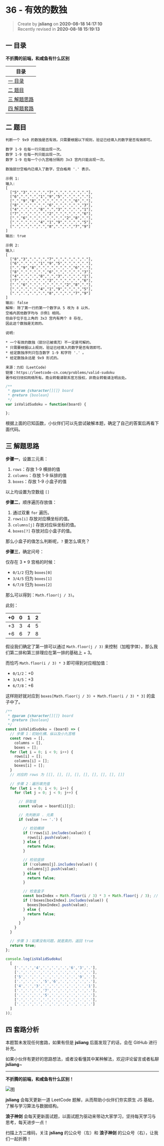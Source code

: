 36 - 有效的数独
===

> Create by **jsliang** on **2020-08-18 14:17:10**  
> Recently revised in **2020-08-18 15:19:13**

## 一 目录

**不折腾的前端，和咸鱼有什么区别**

| 目录 |
| --- |
| [一 目录](#chapter-one) |
| [二 题目](#chapter-two) |
| [三 解题思路](#chapter-three) |
| [四 解题套路](#chapter-four) |

## 二 题目



```
判断一个 9x9 的数独是否有效。只需要根据以下规则，验证已经填入的数字是否有效即可。

数字 1-9 在每一行只能出现一次。
数字 1-9 在每一列只能出现一次。
数字 1-9 在每一个小九宫格分隔的 3x3 宫内只能出现一次。

数独部分空格内已填入了数字，空白格用 '.' 表示。

示例 1:
输入:
[
  ["5","3",".",".","7",".",".",".","."],
  ["6",".",".","1","9","5",".",".","."],
  [".","9","8",".",".",".",".","6","."],
  ["8",".",".",".","6",".",".",".","3"],
  ["4",".",".","8",".","3",".",".","1"],
  ["7",".",".",".","2",".",".",".","6"],
  [".","6",".",".",".",".","2","8","."],
  [".",".",".","4","1","9",".",".","5"],
  [".",".",".",".","8",".",".","7","9"]
]
输出: true

示例 2:
输入:
[
  ["8","3",".",".","7",".",".",".","."],
  ["6",".",".","1","9","5",".",".","."],
  [".","9","8",".",".",".",".","6","."],
  ["8",".",".",".","6",".",".",".","3"],
  ["4",".",".","8",".","3",".",".","1"],
  ["7",".",".",".","2",".",".",".","6"],
  [".","6",".",".",".",".","2","8","."],
  [".",".",".","4","1","9",".",".","5"],
  [".",".",".",".","8",".",".","7","9"]
]
输出: false
解释: 除了第一行的第一个数字从 5 改为 8 以外，
空格内其他数字均与 示例1 相同。
但由于位于左上角的 3x3 宫内有两个 8 存在, 
因此这个数独是无效的。

说明:

* 一个有效的数独（部分已被填充）不一定是可解的。
* 只需要根据以上规则，验证已经填入的数字是否有效即可。
* 给定数独序列只包含数字 1-9 和字符 '.' 。
* 给定数独永远是 9x9 形式的。

来源：力扣（LeetCode）
链接：https://leetcode-cn.com/problems/valid-sudoku
著作权归领扣网络所有。商业转载请联系官方授权，非商业转载请注明出处。
```

```js
/**
 * @param {character[][]} board
 * @return {boolean}
 */
var isValidSudoku = function(board) {

};
```

根据上面的已知函数，小伙伴们可以先尝试破解本题，确定了自己的答案后再看下面代码。

## 三 解题思路



**步骤一**，设置三元素：

1. `rows`：存放 1-9 横排的值
2. `columns`：存放 1-9 纵排的值
3. `boxes`：存放 1-9 小盒子的值

以上均设置为空数组 `[]`

**步骤二**，顺序遍历存放值：

1. 通过双重 `for` 遍历。
2. `rows[i]` 存放对应横坐标的值。
3. `columns[j]` 存放对应纵坐标的值。
4. `boxes[?]` 存放对应小盒子的值。

那么小盒子的值怎么判断呢，`?` 要怎么填充？

**步骤三**，确定问号：

仅存在 3 * 9 宫格的时候：

* `0/1/2` 归为 `boxes[0]`
* `3/4/5` 归为 `boxes[1]`
* `6/7/8` 归为 `boxes[2]`

那么可以得到：`Math.floor(j / 3)`。

此刻：

| +0 | 0 | 1 | 2 |
| --- | --- | --- | --- |
| +3 | 3 | 4 | 5 |
| +6 | 6 | 7 | 8 |

假设我们确定了第一排可以通过 `Math.floor(j / 3)` 来控制（加粗字体），那么我们第二排和第三排理应在第一排的基础上 + 3。

而恰巧 `Math.floor(i / 3) * 3` 即可得到对应相加值：

* `0/1/2`：+0
* `3/4/5`：+3
* `6/7/8`：+6

这样刚好就对应到 `boxes[Math.floor(j / 3) + Math.floor(i / 3) * 3]` 的盒子中了。

```js
/**
 * @param {character[][]} board
 * @return {boolean}
 */
const isValidSudoku = (board) => {
  // 步骤 1：初始化横、纵以及小九宫格
  const rows = [],
    columns = [],
    boxes = [];
  for (let i = 0; i < 9; i++) {
    rows[i] = [];
    columns[i] = [];
    boxes[i] = [];
  }
  // 对应的 rows 为 [[], [], [], [], [], [], [], [], []]
  
  // 步骤 2：遍历填充值
  for (let i = 0; i < 9; i++) {
    for (let j = 0; j < 9; j++) {

      // 获取值
      const value = board[i][j];

      // 先判断非 . 元素
      if (value !== '.') {

        // 检验横排
        if (!rows[i].includes(value)) {
          rows[i].push(value);
        } else {
          return false;
        }

        // 检验竖排
        if (!columns[j].includes(value)) {
          columns[j].push(value);
        } else {
          return false;
        }

        // 检查盒子
        const boxIndex = Math.floor(i / 3) * 3 + Math.floor(j / 3); // 对应的盒子
        if (!boxes[boxIndex].includes(value)) {
          boxes[boxIndex].push(value);
        } else {
          return false;
        }
      }
    }
  }

  // 步骤 3：如果没有问题，就是真的，返回 true
  return true;
};

console.log(isValidSudoku(
  [
    ['.','.','4','.','.','.','6','3','.'],
    ['.','.','.','.','.','.','.','.','.'],
    ['5','.','.','.','.','.','.','9','.'],
    ['.','.','.','5','6','.','.','.','.'],
    ['4','.','3','.','.','.','.','.','1'],
    ['.','.','.','7','.','.','.','.','.'],
    ['.','.','.','5','.','.','.','.','.'],
    ['.','.','.','.','.','.','.','.','.'],
    ['.','.','.','.','.','.','.','.','.']
  ]
));
```

## 四 套路分析



本题暂未发现任何套路，如果有但是 **jsliang** 后面发现了的话，会在 GitHub 进行补充。

如果小伙伴有更好的思路想法，或者没看懂其中某种解法，欢迎评论留言或者私聊 **jsliang**~

---

**不折腾的前端，和咸鱼有什么区别！**

![图](https://github.com/LiangJunrong/document-library/blob/master/public-repertory/img/z-index-small.png?raw=true)

**jsliang** 会每天更新一道 LeetCode 题解，从而帮助小伙伴们夯实原生 JS 基础，了解与学习算法与数据结构。

**浪子神剑** 会每天更新面试题，以面试题为驱动来带动大家学习，坚持每天学习与思考，每天进步一点！

扫描上方二维码，关注 **jsliang** 的公众号（左）和 **浪子神剑** 的公众号（右），让我们一起折腾！

